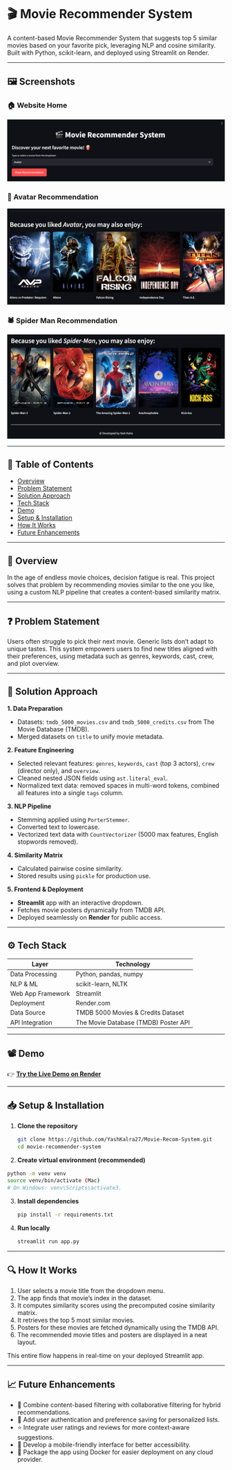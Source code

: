 # 🎬 Movie Recommender System

A content-based Movie Recommender System that suggests top 5 similar movies based on your favorite pick, leveraging NLP and cosine similarity. Built with Python, scikit-learn, and deployed using Streamlit on Render.

---

## 🖼️ Screenshots

### 🏠 Website Home

![Website](./assets/website.png)

### 🎥 Avatar Recommendation

![Avatar](./assets/avatar.jpeg)

### 🕷️ Spider Man Recommendation

![Spider Man](./assets/spiderman.png)

---

## 📌 Table of Contents

- [Overview](#overview)
- [Problem Statement](#problem-statement)
- [Solution Approach](#solution-approach)
- [Tech Stack](#tech-stack)
- [Demo](#demo)
- [Setup & Installation](#setup--installation)
- [How It Works](#how-it-works)
- [Future Enhancements](#future-enhancements)

---

## 🚀 Overview

In the age of endless movie choices, decision fatigue is real. This project solves that problem by recommending movies similar to the one you like, using a custom NLP pipeline that creates a content-based similarity matrix.

---

## ❓ Problem Statement

Users often struggle to pick their next movie. Generic lists don’t adapt to unique tastes. This system empowers users to find new titles aligned with their preferences, using metadata such as genres, keywords, cast, crew, and plot overview.

---

## 🧩 Solution Approach

**1. Data Preparation**

- Datasets: `tmdb_5000_movies.csv` and `tmdb_5000_credits.csv` from The Movie Database (TMDB).
- Merged datasets on `title` to unify movie metadata.

**2. Feature Engineering**

- Selected relevant features: `genres`, `keywords`, `cast` (top 3 actors), `crew` (director only), and `overview`.
- Cleaned nested JSON fields using `ast.literal_eval`.
- Normalized text data: removed spaces in multi-word tokens, combined all features into a single `tags` column.

**3. NLP Pipeline**

- Stemming applied using `PorterStemmer`.
- Converted text to lowercase.
- Vectorized text data with `CountVectorizer` (5000 max features, English stopwords removed).

**4. Similarity Matrix**

- Calculated pairwise cosine similarity.
- Stored results using `pickle` for production use.

**5. Frontend & Deployment**

- **Streamlit** app with an interactive dropdown.
- Fetches movie posters dynamically from TMDB API.
- Deployed seamlessly on **Render** for public access.

---

## ⚙️ Tech Stack

| Layer               | Technology                               |
|---------------------|------------------------------------------|
| Data Processing     | Python, pandas, numpy                    |
| NLP & ML            | scikit-learn, NLTK                       |
| Web App Framework   | Streamlit                                |
| Deployment          | Render.com                               |
| Data Source         | TMDB 5000 Movies & Credits Dataset       |
| API Integration     | The Movie Database (TMDB) Poster API     |

---

## 📽️ Demo

👉 [**Try the Live Demo on Render**](https://movie-recommender-system-yashkalra27.onrender.com/)

---

## 📥 Setup & Installation

1. **Clone the repository**

   ```bash
   git clone https://github.com/YashKalra27/Movie-Recom-System.git
   cd movie-recommender-system

2.	**Create virtual environment (recommended)**
   
   ```bash
   python -m venv venv
   source venv/bin/activate (Mac)
   # On Windows: venv\Scripts\activate3.
   ```

3. **Install dependencies**
   
   ```bash
   pip install -r requirements.txt
   ```
   
4. **Run locally**
   
   ```bash
   streamlit run app.py
   ```
   
---

## 🔍 How It Works

1. User selects a movie title from the dropdown menu.
2. The app finds that movie’s index in the dataset.
3. It computes similarity scores using the precomputed cosine similarity matrix.
4. It retrieves the top 5 most similar movies.
5. Posters for these movies are fetched dynamically using the TMDB API.
6. The recommended movie titles and posters are displayed in a neat layout.

This entire flow happens in real-time on your deployed Streamlit app.

---

## 📈 Future Enhancements

- 🔄 Combine content-based filtering with collaborative filtering for hybrid recommendations.
- 🔐 Add user authentication and preference saving for personalized lists.
- ⭐ Integrate user ratings and reviews for more context-aware suggestions.
- 📱 Develop a mobile-friendly interface for better accessibility.
- 🐳 Package the app using Docker for easier deployment on any cloud provider.
